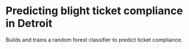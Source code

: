 # Predicting blight ticket compliance in Detroit

Builds and trains a random forest classifier to predict ticket compliance.
